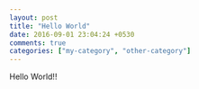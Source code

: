 ```yaml
---
layout: post
title: "Hello World"
date: 2016-09-01 23:04:24 +0530
comments: true
categories: ["my-category", "other-category"]
---
```


Hello World!!